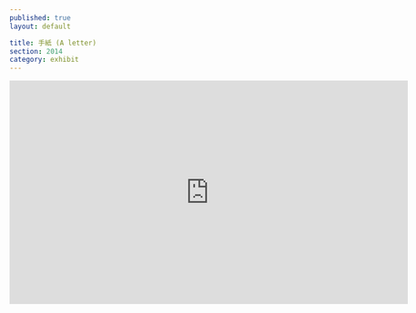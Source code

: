 ```yaml
---
published: true
layout: default

title: 手紙 (A letter)
section: 2014
category: exhibit
---
```


<iframe src="https://player.vimeo.com/video/111895332?portrait=0" width="700" height="393" frameborder="0" webkitallowfullscreen mozallowfullscreen allowfullscreen></iframe>
